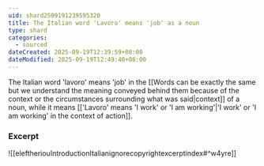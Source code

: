 ```yaml
---
uid: shard2509191239595320
title: The Italian word 'Lavoro' means 'job' as a noun
type: shard
categories:
  - sourced
dateCreated: 2025-09-19T12:39:59+08:00
dateModified: 2025-09-19T12:49:40+08:00
---
```

The Italian word 'lavoro' means 'job' in the [[Words can be exactly the same but we understand the meaning conveyed behind them because of the context or the circumstances surrounding what was said|context]] of a noun, while it means [['Lavoro' means 'I work' or 'I am working'|'I work' or 'I am working' in the context of action]].
### Excerpt
![[eleftheriouIntroductionItalianignorecopyrightexcerptindex#^w4yre]]